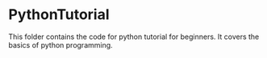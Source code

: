 # PythonTutorial
This folder contains the code for python tutorial for beginners. 
It covers the basics of python programming. 

